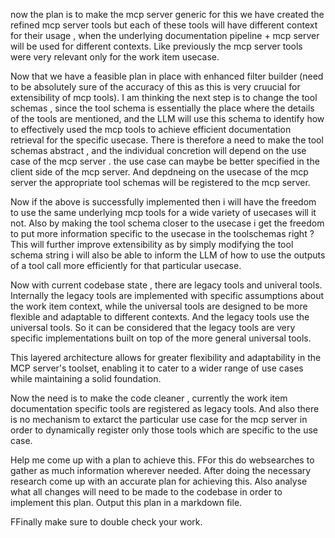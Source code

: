 now the plan is to make the mcp server generic for this we have created the refined mcp server tools but each of these tools will have different context for their usage , when the underlying documentation pipeline + mcp server will be used for different contexts. Like previously the mcp server tools were very relevant only for the work item usecase.

Now that we have a feasible plan in place with enhanced filter builder (need to be absolutely sure of the accuracy of this as this is very cruucial for extensibility of mcp tools). I am thinking the next step is to change the tool schemas , since the tool schema is essentially the place where the details of the tools are mentioned, and the LLM will use this schema to identify how to effectively used the mcp tools to achieve efficient documentation retrieval for the specific usecase.
There is therefore a need to make the tool schemas abstract , and the individual concretion will depend on the use case of the mcp server . the use case can maybe be better specified in the client side of the mcp server. And depdneing on the usecase of the mcp server the appropriate tool schemas will be registered to the mcp server.

Now if the above is successfully implemented then i will have the freedom to use the same underlying mcp tools for a wide variety of usecases will it not.
Also by making the tool schema closer to the usecase i get the freedom to put more information specific to the usecase in the toolschemas right ? This will further improve extensibility as by simply modifying the tool schema string i will also be able to inform the LLM of how to use the outputs of a tool call more efficiently for that particular usecase.

Now with current codebase state , there are legacy tools and univeral tools. Internally the legacy tools are implemented with specific assumptions about the work item context, while the universal tools are designed to be more flexible and adaptable to different contexts. And the legacy tools use the universal tools.
So it can be considered that the legacy tools are very specific implementations built on top of the more general universal tools.

This layered architecture allows for greater flexibility and adaptability in the MCP server's toolset, enabling it to cater to a wider range of use cases while maintaining a solid foundation.

Now the need is to make the code cleaner , currently the work item documentation specific tools are registered as legacy tools. And also there is no mechanism to extarct the particular use case for the mcp server in order to dynamically register only those tools which are specific to the use case.

Help me come up with a plan to achieve this. FFor this do websearches to gather as much information wherever needed.
After doing the necessary research come up with an accurate plan for achieving this.
Also analyse what all changes will need to be made to the codebase in order to implement this plan.
Output this plan in a markdown file.

FFinally make sure to double check your work.
